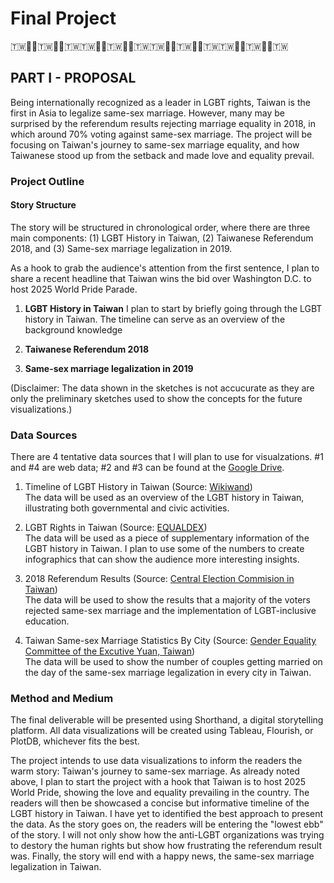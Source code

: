 # Final Project
🇹🇼🏳️‍🌈🇹🇼🏳️‍🌈🇹🇼🇹🇼🏳️‍🌈🇹🇼🏳️‍🌈🇹🇼🇹🇼🏳️‍🌈🇹🇼🏳️‍🌈🇹🇼🇹🇼🏳️‍🌈🇹🇼🏳️‍🌈🇹🇼

## PART I - PROPOSAL
Being internationally recognized as a leader in LGBT rights, Taiwan is the first in Asia to legalize same-sex marriage. However, many may be surprised by the referendum results rejecting marriage equality in 2018, in which around 70% voting against same-sex marriage. The project will be focusing on Taiwan's journey to same-sex marriage equality, and how Taiwanese stood up from the setback and made love and equality prevail.

### Project Outline
#### Story Structure
The story will be structured in chronological order, where there are three main components: (1) LGBT History in Taiwan, (2) Taiwanese Referendum 2018, and (3) Same-sex marriage legalization in 2019.

As a hook to grab the audience's attention from the first sentence, I plan to share a recent headline that Taiwan wins the bid over Washington D.C. to host 2025 World Pride Parade.

1. **LGBT History in Taiwan**
I plan to start by briefly going through the LGBT history in Taiwan. The timeline can serve as an overview of the background knowledge 

2. **Taiwanese Referendum 2018**

3. **Same-sex marriage legalization in 2019**


(Disclaimer: The data shown in the sketches is not accucurate as they are only the preliminary sketches used to show the concepts for the future visualizations.)

### Data Sources
There are 4 tentative data sources that I will plan to use for visualzations. #1 and #4 are web data; #2 and #3 can be found at the [Google Drive](https://drive.google.com/drive/folders/1HOwIGbMwNg8rr7Q6aCOx4kcbOdWwUrnT?usp=sharing).

1. Timeline of LGBT History in Taiwan (Source: [Wikiwand](https://www.wikiwand.com/en/LGBT_history_in_Taiwan#/Timeline_of_LGBT_history_in_the_Republic_Of_China_/_Taiwan))<br>
The data will be used as an overview of the LGBT history in Taiwan, illustrating both governmental and civic activities.

2. LGBT Rights in Taiwan (Source: [EQUALDEX](https://www.equaldex.com/region/taiwan))<br>
The data will be used as a piece of supplementary information of the LGBT history in Taiwan. I plan to use some of the numbers to create infographics that can show the audience more interesting insights.

3. 2018 Referendum Results (Source: [Central Election Commision in Taiwan](https://data.gov.tw/en/datasets/all))<br>
The data will be used to show the results that a majority of the voters rejected same-sex marriage and the implementation of LGBT-inclusive education.

4. Taiwan Same-sex Marriage Statistics By City (Source: [Gender Equality Committee of the Excutive Yuan, Taiwan](https://gec.ey.gov.tw/en/))<br>
The data will be used to show the number of couples getting married on the day of the same-sex marriage legalization in every city in Taiwan.


### Method and Medium
The final deliverable will be presented using Shorthand, a digital storytelling platform. All data visualizations will be created using Tableau, Flourish, or PlotDB, whichever fits the best. 

The project intends to use data visualizations to inform the readers the warm story: Taiwan's journey to same-sex marriage. As already noted above, I plan to start the project with a hook that Taiwan is to host 2025 World Pride, showing the love and equality prevailing in the country. The readers will then be showcased a concise but informative timeline of the LGBT history in Taiwan. I have yet to identified the best approach to present the data. As the story goes on, the readers will be entering the "lowest ebb" of the story. I will not only show how the anti-LGBT organizations was trying to destory the human rights but show how frustrating the referendum result was. Finally, the story will end with a happy news, the same-sex marriage legalization in Taiwan.
